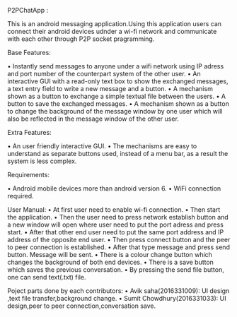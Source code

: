P2PChatApp :

This is an android messaging application.Using this application users can connect their android devices udnder a wi-fi network 
and communicate with each other through P2P socket pragramming.


Base Features:

• Instantly send messages to anyone under a wifi network using IP adress and port number of the counterpart system of the other user.
• An interactive GUI with a read-only text box to show the exchanged messages, a text entry
  field to write a new message and a button.
• A mechanism shown as a button to exchange a simple textual file between the users.
• A button to save the exchanged messages.
• A mechanism shown as a button to change the background of the message window by one user which will also be reflected in the message window of the other user.

Extra Features:
 
• An user friendly interactive GUI.
• The mechanisms are easy to understand as separate buttons used, instead of a menu bar, as a result the system is less complex.

Requirements:

• Android mobile devices more than android version 6.
• WiFi connection required.

User Manual:
• At first user need to enable wi-fi connection.
• Then start the application.
• Then the user need to press network establish button and a new window will open where user need to put the  port adress and press start.
• After that other end user need to put the same port address and IP address of the opposite end user. 
• Then press connect button and the peer to peer connection is established.
• After that type message and press send button. Message will be sent.
• There is a colour change button which changes the background of both end devices.
• There is a save button which saves the previous conversation.
• By pressing the send file button, one can send text(.txt) file.

Poject parts done by each contributors:
• Avik saha(2016331009):
  UI design ,text file transfer,background change.
• Sumit Chowdhury(2016331033):
  UI design,peer to peer connection,conversation save.
